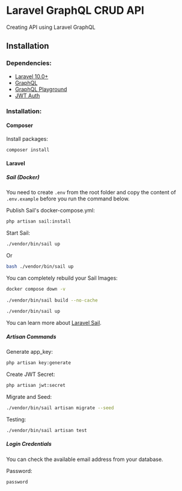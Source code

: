 # Laravel GraphQL CRUD API

Creating API using Laravel GraphQL

## Installation

### Dependencies:

* [Laravel 10.0+](https://github.com/laravel/laravel)
* [GraphQL](https://github.com/rebing/graphql-laravel)
* [GraphQL Playground](https://github.com/mll-lab/laravel-graphiql)
* [JWT Auth](https://jwt-auth.readthedocs.io/en/develop/)


### Installation:


#### Composer

Install packages:
```bash
composer install
```

#### Laravel


##### Sail (Docker)

You need to create `.env` from the root folder and copy the content of `.env.example` before you run the command below.

Publish Sail's docker-compose.yml:
```bash
php artisan sail:install
```

Start Sail:
```bash
./vendor/bin/sail up
```
Or
```bash
bash ./vendor/bin/sail up
```

You can completely rebuild your Sail Images:
```bash
docker compose down -v
 
./vendor/bin/sail build --no-cache
 
./vendor/bin/sail up
```

You can learn more about [Laravel Sail](https://laravel.com/docs/11.x/sail).


##### Artisan Commands

Generate app_key:
```bash
php artisan key:generate
```

Create JWT Secret:
```bash
php artisan jwt:secret
```

Migrate and Seed:
```bash
./vendor/bin/sail artisan migrate --seed
```

Testing:
```bash
./vendor/bin/sail artisan test
```

##### Login Credentials

You can check the available email address from your database.

Password:
```bash
password
```